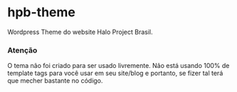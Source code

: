 hpb-theme
=========

Wordpress Theme do website Halo Project Brasil.


### Atenção
O tema não foi criado para ser usado livremente. Não está usando 100% de template tags para você usar em seu site/blog e portanto, se fizer tal terá que mecher bastante no código.
